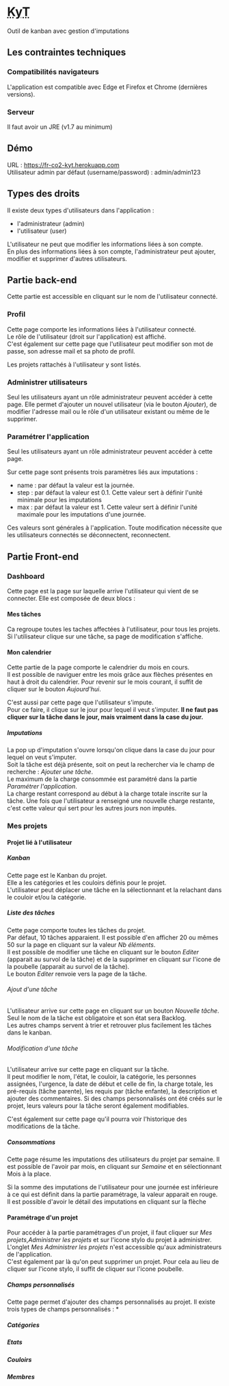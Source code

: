 
# <abbr title="Kanban and Timesheet">KyT</abbr>
Outil de kanban avec gestion d'imputations

## Les contraintes techniques
### Compatibilités navigateurs 
L'application est compatible avec Edge et 
Firefox et Chrome (dernières versions).

### Serveur
Il faut avoir un JRE (v1.7 au minimum)

## Démo 
URL : <a href="https://fr-co2-kyt.herokuapp.com" title="Démo" alt="Démo" target="_blank">https://fr-co2-kyt.herokuapp.com</a><br/>
Utilisateur admin par défaut (username/password) : admin/admin123

## Types des droits
Il existe deux types d'utilisateurs dans l'application : 
* l'administrateur (admin)
* l'utilisateur (user)

L'utilisateur ne peut que modifier les informations liées à son compte.<br/>
En plus des informations liées à son compte, l'administrateur peut ajouter, modifier et supprimer d'autres utilisateurs.

## Partie back-end
Cette partie est accessible en cliquant sur le nom de l'utilisateur connecté.

### Profil
Cette page comporte les informations liées à l'utilisateur connecté.<br/>
Le rôle de l'utilisateur (droit sur l'application) est affiché.<br/>
C'est également sur cette page que l'utilisateur peut modifier son mot de passe, son adresse mail et sa photo de profil.

Les projets rattachés à l'utilisateur y sont listés.

### Administrer utilisateurs
Seul les utilisateurs ayant un rôle administrateur peuvent accéder à cette page. 
Elle permet d'ajouter un nouvel utilisateur (via le bouton <cite>Ajouter</cite>), de modifier l'adresse mail ou le rôle d'un utilisateur existant ou même de le supprimer.

### Paramétrer l'application
Seul les utilisateurs ayant un rôle administrateur peuvent accéder à cette page.

Sur cette page sont présents trois paramètres liés aux imputations :
* name : par défaut la valeur est la journée. 
* step : par défaut la valeur est 0.1. Cette valeur sert à définir l'unité minimale pour les imputations
* max : par défaut la valeur est 1. Cette valeur sert à définir l'unité maximale pour les imputations d'une journée.<br/>

Ces valeurs sont générales à l'application. Toute modification nécessite que les utilisateurs connectés se déconnectent, reconnectent. 

## Partie Front-end

### Dashboard
Cette page est la page sur laquelle arrive l'utilisateur qui vient de se connecter.
Elle est composée de deux blocs : 

#### Mes tâches
Ca regroupe toutes les taches affectées à l'utilisateur, pour tous les projets.<br/>
Si l'utilisateur clique sur une tâche, sa page de modification s'affiche.

#### Mon calendrier
<p>Cette partie de la page comporte le calendrier du mois en cours.<br/>
Il est possible de naviguer entre les mois grâce aux flèches présentes en haut à droit du calendrier. Pour revenir sur le mois courant, il suffit de cliquer sur le bouton <cite>Aujourd'hui</cite>.</p>

<p>C'est aussi par cette page que l'utilisateur s'impute.<br/>
Pour ce faire, il clique sur le jour pour lequel il veut s'imputer. <strong>Il ne faut pas cliquer sur la tâche dans le jour, mais vraiment dans la case du jour.</strong></p>

##### Imputations
La pop up d'imputation s'ouvre lorsqu'on clique dans la case du jour pour lequel on veut s'imputer.<br/>
Soit la tâche est déjà présente, soit on peut la rechercher via le champ de recherche : <cite>Ajouter une tâche</cite>.<br/>
Le maximum de la charge consommée est paramétré dans la partie <cite>Paramétrer l'application</cite>.<br/>
La charge restant correspond au début à la charge totale inscrite sur la tâche. Une fois que l'utilisateur a renseigné une nouvelle charge restante, c'est cette valeur qui sert pour les autres jours non imputés.
 
### Mes projets
#### Projet lié à l'utilisateur
##### Kanban
Cette page est le Kanban du projet.<br/>
Elle a les catégories et les couloirs définis pour le projet.<br/>
L'utilisateur peut déplacer une tâche en la sélectionnant et la relachant dans le couloir et/ou la catégorie. 

##### Liste des tâches
Cette page comporte toutes les tâches du projet.<br/>
Par défaut, 10 tâches apparaient. Il est possible d'en afficher 20 ou mêmes 50 sur la page en cliquant sur la valeur <cite>Nb éléments</cite>.<br/>
Il est possible de modifier une tâche en cliquant sur le bouton <cite>Editer</cite> (apparait au survol de la tâche) et de la supprimer en cliquant sur l'icone de la poubelle (apparait au survol de la tâche).<br/>
Le bouton <cite>Editer</cite> renvoie vers la page de la tâche.

###### Ajout d'une tâche
L'utilisateur arrive sur cette page en cliquant sur un bouton <cite>Nouvelle tâche</cite>.<br/>
Seul le nom de la tâche est obligatoire et son état sera Backlog.<br/>
Les autres champs servent à trier et retrouver plus facilement les tâches dans le kanban.

###### Modification d'une tâche
<p>L'utilisateur arrive sur cette page en cliquant sur la tâche.</br>
Il peut modifier le nom, l'état, le couloir, la catégorie, les personnes assignées, l'urgence, la date de début et celle de fin, la charge totale, les pré-requis (tâche parente), les requis par (tâche enfante), la description et ajouter des commentaires. 
Si des champs personnalisés ont été créés sur le projet, leurs valeurs pour la tâche seront également modifiables.</p>
<p>C'est également sur cette page qu'il pourra voir l'historique des modifications de la tâche.</p>

##### Consommations
<p>Cette page résume les imputations des utilisateurs du projet par semaine. Il est possible de l'avoir par mois, en cliquant sur <cite>Semaine</cite> et en sélectionnant Mois à la place.</p> 

<p>Si la somme des imputations de l'utilisateur pour une journée est inférieure à ce qui est définit dans la partie paramétrage, la valeur apparait en rouge.<br/>
Il est possible d'avoir le détail des imputations en cliquant sur la flèche</p>

#### Paramétrage d'un projet
Pour accéder à la partie paramétrages d'un projet, il faut cliquer sur <cite>Mes projets</cite>,<cite>Administrer les projets</cite> et sur l'icone stylo du projet à administrer.<br/>L'onglet <cite>Mes Administrer les projets</cite> n'est accessible qu'aux administrateurs de l'application.<br/>
C'est également par là qu'on peut supprimer un projet. Pour cela au lieu de cliquer sur l'icone stylo, il suffit de cliquer sur l'icone poubelle.
##### Champs personnalisés
Cette page permet d'ajouter des champs personnalisés au projet. 
Il existe trois types de champs personnalisés : 
*
##### Catégories
##### Etats
##### Couloirs
##### Membres